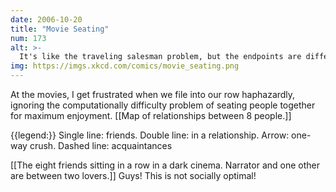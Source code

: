 ```yaml
---
date: 2006-10-20
title: "Movie Seating"
num: 173
alt: >-
  It's like the traveling salesman problem, but the endpoints are different and you can't ask your friends for help because they're sitting three seats down.
img: https://imgs.xkcd.com/comics/movie_seating.png
---
```

At the movies, I get frustrated when we file into our row haphazardly, ignoring the computationally difficulty problem of seating people together for maximum enjoyment. [[Map of relationships between 8 people.]] 

{{legend:}} Single line: friends. Double line: in a relationship. Arrow: one-way crush. Dashed line: acquaintances

[[The eight friends sitting in a row in a dark cinema. Narrator and one other are between two lovers.]] Guys! This is not socially optimal!

